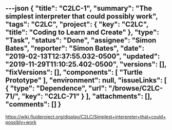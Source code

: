 ---json
{
  "title": "C2LC-1",
  "summary": "The simplest interpreter that could possibly work",
  "tags": "C2LC",
  "project": {
    "key": "C2LC",
    "title": "Coding to Learn and Create"
  },
  "type": "Task",
  "status": "Done",
  "assignee": "Simon Bates",
  "reporter": "Simon Bates",
  "date": "2019-02-13T12:37:55.032-0500",
  "updated": "2019-11-29T11:10:25.402-0500",
  "versions": [],
  "fixVersions": [],
  "components": [
    "Turtle Prototype"
  ],
  "environment": null,
  "issueLinks": [
    {
      "type": "Dependence",
      "url": "/browse/C2LC-71/",
      "key": "C2LC-71"
    }
  ],
  "attachments": [],
  "comments": []
}
---
<https://wiki.fluidproject.org/display/C2LC/Simplest+interpreter+that+could+possibly+work>

        